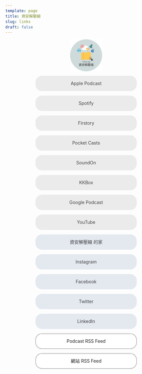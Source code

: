```yaml
---
template: page
title: 資安解壓縮
slug: links
draft: false
---
```

<style>
.podcast {
  color: #404040 ;
  border: 1.5px solid;
  border-color:#ebebeb;
  background-color: #ebebeb;
}
.social {
  color: #3d3e40 ;
  border: 1.5px solid;
  border-color:#e4e9f0;
  background-color: #e4e9f0;
}
.other {
  color: #222 ;
  border: 1px solid rgba(0, 0, 0, .5);
  background-color: #ffffff;
}
#styled a{
  width: 60%;
  line-height: 18px;
  text-align: center;
  border-radius: 20px;
  padding: 14px 6px;
  cursor: pointer;
  display:block;
  text-decoration: none;
  margin-left: auto;
  margin-right: auto;
}
#styled a:hover,focus {
  color: #5d93ff ;
  border-color:#5d93ff;
  background-color: #ffffff;
}
#styled img{
  width: 100px;
  display: block;
  margin-left: auto;
  margin-right: auto;
}
h1 {
  text-align: center;
}

</style>

<div id="styled">

![](/media/logo_circle.png)

<a href="https://podcasts.apple.com/tw/podcast/id1513276667" class="fullwidth podcast">Apple Podcast</a>

<a href="https://open.spotify.com/show/6bMhZ2VerzSvoDDpLaNjaH" class="fullwidth podcast">Spotify</a>

<a href="https://open.firstory.me/user/infosecdecompress" class="fullwidth podcast">Firstory </a>

<a href="https://pca.st/3wiuyumx" class="fullwidth podcast">Pocket Casts</a>

<a href="https://player.soundon.fm/p/8f5ee3cd-0e2f-49e4-8887-d5c6bc145e48" class="fullwidth podcast">SoundOn</a>

<a href="https://podcast.kkbox.com/channel/GncGPpX5JfDFrqZQiL" class="fullwidth podcast">KKBox</a>

<a href="https://podcasts.google.com/?feed=aHR0cHM6Ly9vcGVuLmZpcnN0b3J5Lm1lL3Jzcy91c2VyL2NrOTdhNGl5MHEwZmkwODczOXBwY2V6cTc" class="fullwidth podcast">Google Podcast</a>

<a href="https://www.youtube.com/channel/UCfqZseDiubhus1Bb75p5fdg/" class="fullwidth podcast">YouTube</a>

<a href="https://infosecdecompress.com" class="fullwidth social">資安解壓縮 的家</a>

<a href="https://www.instagram.com/infosec.zip" class="fullwidth social">Instagram</a>

<a href="https://www.facebook.com/infosecdecompress/" class="fullwidth social">Facebook</a>

<a href="https://twitter.com/InfoSec_zip" class="fullwidth social">Twitter</a>

<a href="https://www.linkedin.com/company/infosecdecompress" class="fullwidth social">LinkedIn</a>

<a href="https://open.firstory.me/rss/user/ck97a4iy0q0fi08739ppcezq7" class="fullwidth other">Podcast RSS Feed</a>

<a href="https://infosecdecompress.com/rss.xml" class="fullwidth other">網站 RSS Feed</a>

</div>